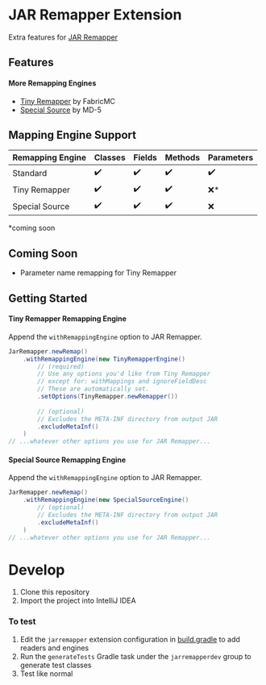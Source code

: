 # JAR Remapper Extension

Extra features for [JAR Remapper](https://github.com/pocolifo/jar-remapper)

## Features

#### More Remapping Engines
- [Tiny Remapper](https://github.com/FabricMC/tiny-remapper) by FabricMC
- [Special Source](https://github.com/md-5/SpecialSource) by MD-5


## Mapping Engine Support
| Remapping Engine | Classes | Fields | Methods | Parameters |
|---|---|---|---|---|
| Standard | ✔️ | ✔️ | ✔️ | ✔️ |
| Tiny Remapper | ✔️ | ✔️ | ✔️ | ❌* |
| Special Source | ✔️ | ✔️ | ✔️ | ❌ |

*coming soon

## Coming Soon
- Parameter name remapping for Tiny Remapper

## Getting Started

#### Tiny Remapper Remapping Engine

Append the `withRemappingEngine` option to JAR Remapper. 

```java
JarRemapper.newRemap()
    .withRemappingEngine(new TinyRemapperEngine()
        // (required)
        // Use any options you'd like from Tiny Remapper
        // except for: withMappings and ignoreFieldDesc
        // These are automatically set.
        .setOptions(TinyRemapper.newRemapper())
        
        // (optional)
        // Excludes the META-INF directory from output JAR
        .excludeMetaInf()
    )
// ...whatever other options you use for JAR Remapper...
```

#### Special Source Remapping Engine

Append the `withRemappingEngine` option to JAR Remapper.

```java
JarRemapper.newRemap()
    .withRemappingEngine(new SpecialSourceEngine()
        // (optional)
        // Excludes the META-INF directory from output JAR
        .excludeMetaInf()
    )
// ...whatever other options you use for JAR Remapper...
```

# Develop

1. Clone this repository
2. Import the project into IntelliJ IDEA

### To test
1. Edit the `jarremapper` extension configuration in [build.gradle](build.gradle) to add readers and engines
2. Run the `generateTests` Gradle task under the `jarremapperdev` group to generate test classes
3. Test like normal
